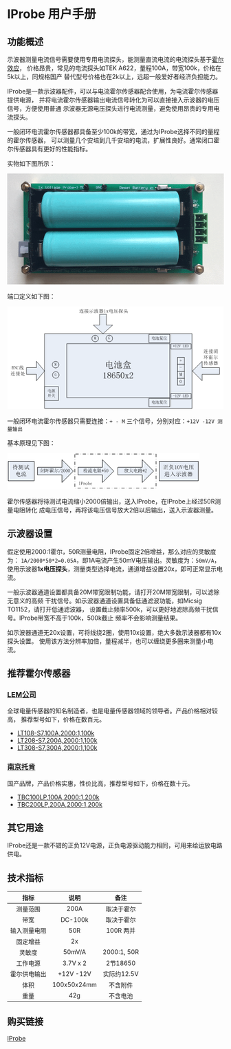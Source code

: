 # IProbe 用户手册

## 功能概述

示波器测量电流信号需要使用专用电流探头，能测量直流电流的电流探头基于[霍尔效应]，
价格昂贵，常见的电流探头如TEK A622，量程100A，带宽100k，价格在5k以上，同规格国产
替代型号价格也在2k以上，远超一般爱好者经济负担能力。

IProbe是一款示波器配件，可以与电流霍尔传感器配合使用，为电流霍尔传感器提供电源，
并将电流霍尔传感器输出电流信号转化为可以直接接入示波器的电压信号，方便使用普通
示波器无源电压探头进行电流测量，避免使用昂贵的专用电流探头。

一般闭环电流霍尔传感器都具备至少100k的带宽，通过为IProbe选择不同的量程的霍尔传感器，
可以测量几个安培到几千安培的电流，扩展性良好。通常闭口霍尔传感器具有更好的性能指标。

实物如下图所示：

![正面带电池](image/04-正面带电池.png "0正面带电池")

端口定义如下图：

![端口图](image/01-端口图.png "端口图")

一般闭环电流霍尔传感器只需要连接：`+ - M` 三个信号，分别对应：`+12V -12V 测量输出`

基本原理见下图：

![原理框图](image/02-原理框图.png "原理框图")

霍尔传感器将待测试电流缩小2000倍输出，送入IProbe，在IProbe上经过50R测量电阻转化
成电压信号，再将该电压信号放大2倍以后输出，送入示波器测量。

## 示波器设置

假定使用2000:1霍尔，50R测量电阻，IProbe固定2倍增益，那么对应的灵敏度为：
`1A/2000*50*2=0.05A`，即1A电流产生50mV电压输出。灵敏度为：`50mV/A`，
使用示波器**1x电压探头**，测量类型选择电流，通道增益设置20x，即可正常显示电流。

一般示波器通道设置都具备20M带宽限制功能，请打开20M带宽限制，可以滤除无意义的高频
干扰信号。如示波器通道设置具备低通滤波功能，如Micsig TO1152，请打开低通滤波器，
设置截止频率500k，可以更好地滤除高频干扰信号。IProbe带宽不高于100k，500k截止
频率不会影响测量结果。

如示波器通道无20x设置，可将线绕2圈，使用10x设置，绝大多数示波器都有10x探头设置。
使用该方法分辨率加倍，量程减半，也可以缠绕更多圈来测量小电流。

## 推荐霍尔传感器

### [LEM公司](http://www.lem.com/)

全球电量传感器的知名制造者，也是电量传感器领域的领导者。产品价格相对较高，
推荐型号如下，价格在数百元。

- [LT108-S7,100A,2000:1,100k](DOC/LT108-S7.pdf)
- [LT208-S7,200A,2000:1,100k](DOC/LT208-S7.pdf)
- [LT308-S7,300A,2000:1,100k](DOC/LT308-S7.pdf)

### [南京托肯](http://www.token-sensor.com)

国产品牌，产品价格实惠，性价比高，推荐型号如下，价格在数十元。

- [TBC100LP,100A,2000:1,200k](DOC/TBC-LP.pdf)
- [TBC200LP,200A,2000:1,200k](DOC/TBC-LP.pdf)

## 其它用途

IProbe还是一款不错的正负12V电源，正负电源驱动能力相同，可用来给运放电路供电。

## 技术指标

| 指标           | 说明        | 备注             |
|:--------------:|:-----------:|:----------------:|
| 测量范围       | 200A        | 取决于霍尔       |
| 带宽           | DC-100k     | 取决于霍尔       |
| 输入测量电阻   | 50R         | 100R 两并        |
| 固定增益       | 2x          |                  |
| 灵敏度         | 50mV/A      | 2000:1, 50R      |
| 工作电源       | 3.7V x 2    | 2节18650         |
| 霍尔供电输出   | +12V -12V   | 实际约12.5V      |
| 体积           | 100x50x24mm | 不含附件         |
| 重量           | 42g         | 不含电池         |

## 购买链接

[IProbe](https://item.taobao.com/item.htm?id=564318225740)

[霍尔效应]: https://en.wikipedia.org/wiki/Hall_effect
